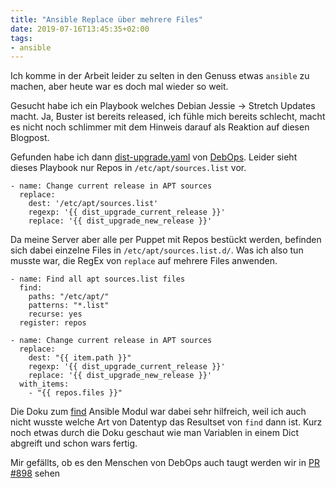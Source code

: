 ```yaml
---
title: "Ansible Replace über mehrere Files"
date: 2019-07-16T13:45:35+02:00
tags:
- ansible
---
```


Ich komme in der Arbeit leider zu selten in den Genuss etwas `ansible` zu
machen, aber heute war es doch mal wieder so weit.

Gesucht habe ich ein Playbook welches Debian Jessie -> Stretch Updates macht.
Ja, Buster ist bereits released, ich fühle mich bereits schlecht, macht es
nicht noch schlimmer mit dem Hinweis darauf als Reaktion auf diesen Blogpost.

Gefunden habe ich dann
[dist-upgrade.yaml](https://github.com/debops/debops/blob/d05a7d949b104ea279e0779b6849ac2307ac518a/ansible/playbooks/tools/dist-upgrade.yml)
von [DebOps](https://github.com/debops/debops/). Leider sieht dieses
Playbook nur Repos in `/etc/apt/sources.list` vor.

```
- name: Change current release in APT sources
  replace:
    dest: '/etc/apt/sources.list'
    regexp: '{{ dist_upgrade_current_release }}'
    replace: '{{ dist_upgrade_new_release }}'
```

Da meine Server aber alle per Puppet mit Repos bestückt werden, befinden sich
dabei einzelne Files in `/etc/apt/sources.list.d/`. Was ich also tun musste
war, die RegEx von `replace` auf mehrere Files anwenden.

```
- name: Find all apt sources.list files
  find:
    paths: "/etc/apt/"
    patterns: "*.list"
    recurse: yes
  register: repos

- name: Change current release in APT sources
  replace:
    dest: "{{ item.path }}"
    regexp: '{{ dist_upgrade_current_release }}'
    replace: '{{ dist_upgrade_new_release }}'
  with_items:
    - "{{ repos.files }}"
```

Die Doku zum
[find](https://docs.ansible.com/ansible/latest/modules/find_module.html#find-module)
Ansible Modul war dabei sehr hilfreich, weil ich auch nicht wusste welche Art
von Datentyp das Resultset von `find` dann ist. Kurz noch etwas durch die
Doku geschaut wie man Variablen in einem Dict abgreift und schon wars fertig.

Mir gefällts, ob es den Menschen von DebOps auch taugt werden wir in [PR #898](https://github.com/debops/debops/pull/898) sehen
